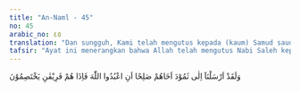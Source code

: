 ```yaml
---
title: "An-Naml - 45"
no: 45
arabic_no: ٤٥
translation: "Dan sungguh, Kami telah mengutus kepada (kaum) Samud saudara mereka yaitu Saleh (yang menyeru), “Sembahlah Allah!” Tetapi tiba-tiba mereka (menjadi) dua golongan yang bermusuhan."
tafsir: "Ayat ini menerangkan bahwa Allah telah mengutus Nabi Saleh kepada kaum Samud yang berdiam di al-hijr, suatu daerah pegunungan batu yang terletak antara Wadil Qura dan Syam. Nabi Saleh masih termasuk keturunan Samud, sehingga berarti ia diutus kepada kaumnya sendiri. Nabi Saleh menyeru kaumnya yang menyembah sesuatu di samping Allah atau menyekutukan-Nya, agar hanya menyembah Allah saja, Tuhan Yang Maha Esa. Dalam menanggapi seruan Saleh itu, maka kaumnya terbagi dua:\n\n1. Sebagian kecil dari mereka memenuhi seruannya dengan meninggalkan penyembahan berhala dan hanya menyembah Tuhan Yang Maha Esa.\n\n2. Sebagian besar dari mereka tetap ingkar bahkan mengancam dan menentang Nabi Saleh.\n\nDi antara kedua golongan di atas itu terjadi perdebatan dan permusuhan. Masing-masing golongan menuduh bahwa agama yang dianut lawannya adalah agama yang batil. Bahkan golongan yang mengakui dirinya kuat, dan mempunyai pengikut yang lebih banyak, bertambah-tambah kezaliman mereka, dan menentang Nabi Saleh dengan membunuh unta yang sudah dilarang untuk dibunuh. Mereka juga meminta agar disegerakan turunnya azab kepada mereka, seandainya ia adalah benar-benar rasul yang diutus Allah.\n\nAllah berfirman:\n\nKemudian mereka sembelih unta betina itu, dan berlaku angkuh terhadap perintah Tuhannya. Mereka berkata, \"Wahai Saleh! Buktikanlah ancaman kamu kepada kami, jika benar engkau salah seorang rasul.\" (al-A'raf/7: 77)"
---
```

وَلَقَدْ اَرْسَلْنَآ اِلٰى ثَمُوْدَ اَخَاهُمْ صٰلِحًا اَنِ اعْبُدُوا اللّٰهَ فَاِذَا هُمْ فَرِيْقٰنِ يَخْتَصِمُوْنَ  